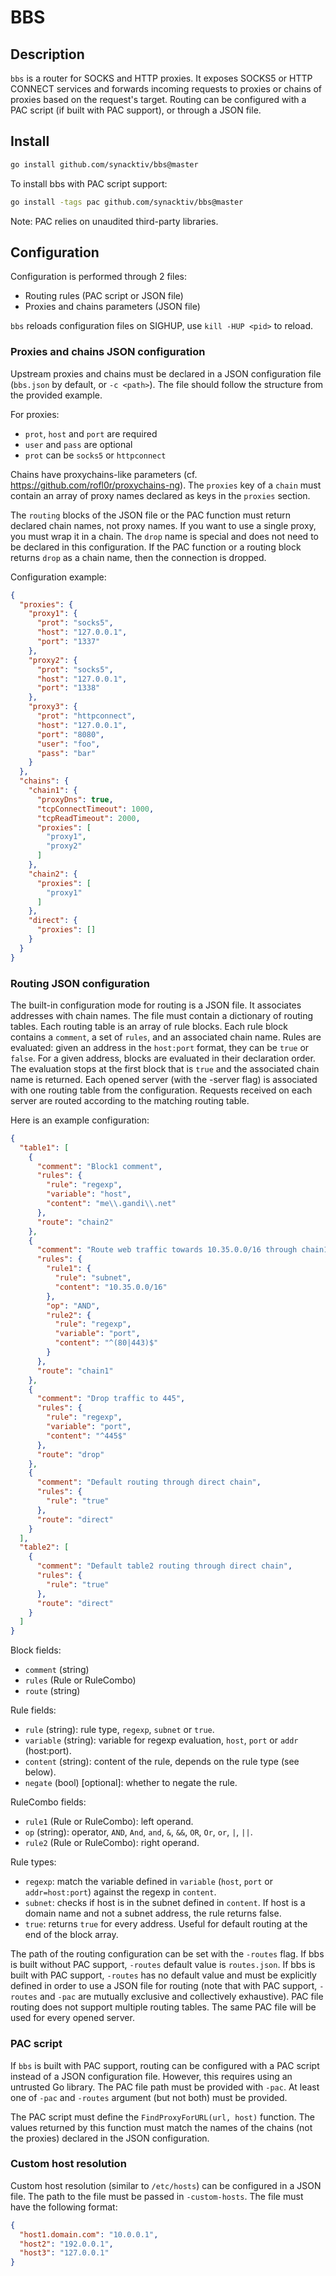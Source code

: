 # BBS

## Description

`bbs` is a router for SOCKS and HTTP proxies. It exposes SOCKS5 or HTTP
CONNECT services and forwards incoming requests to proxies or chains of proxies
based on the request's target. Routing can be configured with a PAC script (if
built with PAC support), or through a JSON file.

## Install 

```bash
go install github.com/synacktiv/bbs@master
```

To install bbs with PAC script support: 
```bash
go install -tags pac github.com/synacktiv/bbs@master
```

Note: PAC relies on unaudited third-party libraries.


## Configuration

Configuration is performed through 2 files:

- Routing rules (PAC script or JSON file)
- Proxies and chains parameters (JSON file)

`bbs` reloads configuration files on SIGHUP, use `kill -HUP <pid>` to reload.


### Proxies and chains JSON configuration

Upstream proxies and chains must be declared in a JSON configuration file
(`bbs.json` by default, or `-c <path>`). The file should follow the structure
from the provided example.

For proxies:

- `prot`, `host` and `port` are required
- `user` and `pass` are optional
- `prot` can be `socks5` or `httpconnect`

Chains have proxychains-like parameters (cf.
https://github.com/rofl0r/proxychains-ng). The `proxies` key of a `chain` must
contain an array of proxy names declared as keys in the `proxies` section.

The `routing` blocks of the JSON file or the PAC function must return declared
chain names, not proxy names. If you want to use a single proxy, you must wrap
it in a chain. The `drop` name is special and does not need to be declared in
this configuration. If the PAC function or a routing block returns `drop` as a
chain name, then the connection is dropped.

Configuration example: 

```json
{
  "proxies": {
    "proxy1": {
      "prot": "socks5",
      "host": "127.0.0.1",
      "port": "1337"
    },
    "proxy2": {
      "prot": "socks5",
      "host": "127.0.0.1",
      "port": "1338"
    },
    "proxy3": {
      "prot": "httpconnect",
      "host": "127.0.0.1",
      "port": "8080",
      "user": "foo",
      "pass": "bar"
    }
  },
  "chains": {
    "chain1": {
      "proxyDns": true,
      "tcpConnectTimeout": 1000,
      "tcpReadTimeout": 2000,
      "proxies": [
        "proxy1",
        "proxy2"
      ]
    },
    "chain2": {
      "proxies": [
        "proxy1"
      ]
    },
    "direct": {
      "proxies": []
    }
  }
}
```

### Routing JSON configuration

The built-in configuration mode for routing is a JSON file. It associates
addresses with chain names. The file must contain a dictionary of routing tables.
Each routing table is an array of rule blocks. Each
rule block contains a `comment`, a set of `rules`, and an associated chain
name. Rules are evaluated: given an address in the `host:port` format, they can
be `true` or `false`. For a given address, blocks are evaluated in their
declaration order. The evaluation stops at the first block that is `true` and
the associated chain name is returned. Each opened server (with the -server flag)
is associated with one routing table from the configuration. Requests received on 
each server are routed according to the matching routing table.

Here is an example configuration:

```json
{
  "table1": [
    {
      "comment": "Block1 comment",
      "rules": {
        "rule": "regexp",
        "variable": "host",
        "content": "me\\.gandi\\.net"
      },
      "route": "chain2"
    },
    {
      "comment": "Route web traffic towards 10.35.0.0/16 through chain1",
      "rules": {
        "rule1": {
          "rule": "subnet",
          "content": "10.35.0.0/16"
        },
        "op": "AND",
        "rule2": {
          "rule": "regexp",
          "variable": "port",
          "content": "^(80|443)$"
        }
      },
      "route": "chain1"
    },
    {
      "comment": "Drop traffic to 445",
      "rules": {
        "rule": "regexp",
        "variable": "port",
        "content": "^445$"
      },
      "route": "drop"
    },
    {
      "comment": "Default routing through direct chain",
      "rules": {
        "rule": "true"
      },
      "route": "direct"
    }
  ],
  "table2": [
    {
      "comment": "Default table2 routing through direct chain",
      "rules": {
        "rule": "true"
      },
      "route": "direct"
    }
  ]
}
```

Block fields:
 - `comment` (string)
 - `rules` (Rule or RuleCombo)
 - `route` (string)

Rule fields: 
 - `rule` (string): rule type, `regexp`, `subnet` or `true`.
 - `variable` (string): variable for regexp evaluation, `host`, `port` or `addr` (host:port).
 - `content` (string): content of the rule, depends on the rule type (see below).
 - `negate` (bool) [optional]: whether to negate the rule.

RuleCombo fields:
 - `rule1` (Rule or RuleCombo): left operand.
 - `op` (string): operator, `AND`, `And`, `and`, `&`, `&&`, `OR`, `Or`, `or`, `|`, `||`.
 - `rule2` (Rule or RuleCombo): right operand.

Rule types:
 - `regexp`: match the variable defined in `variable` (`host`, `port` or `addr=host:port`) against the regexp in `content`.
 - `subnet`: checks if host is in the subnet defined in `content`. If host is a domain name and not a subnet address, the rule returns false.
 - `true`: returns `true` for every address. Useful for default routing at the end of the block array.

The path of the routing configuration can be set with the `-routes` flag. If
bbs is built without PAC support, `-routes` default value is `routes.json`. If
bbs is built with PAC support, `-routes` has no default value and must be
explicitly defined in order to use a JSON file for routing (note that with PAC
support, `-routes` and `-pac` are mutually exclusive and collectively
exhaustive). PAC file routing does not support multiple routing tables. The same
PAC file will be used for every opened server.


### PAC script

If `bbs` is built with PAC support, routing can be configured with a PAC script
instead of a JSON configuration file. However, this requires using an untrusted
Go library. The PAC file path must be provided with `-pac`. At least one of
`-pac` and `-routes` argument (but not both) must be provided.

The PAC script must define the `FindProxyForURL(url, host)` function. The
values returned by this function must match the names of the chains (not the
proxies) declared in the JSON configuration. 


### Custom host resolution

Custom host resolution (similar to `/etc/hosts`) can be configured in a JSON
file. The path to the file must be passed in `-custom-hosts`. The file must
have the following format: 

```json
{
  "host1.domain.com": "10.0.0.1",
  "host2": "192.0.0.1",
  "host3": "127.0.0.1"
}
```
